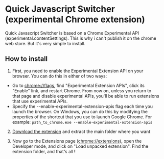 # Quick Javascript Switcher (experimental Chrome extension)

Quick Javascript Switcher is based on a Chrome Experimental API (experimental.contentSettings).
This is why i can't publish it on the chrome web store.
But it's very simple to install.

## How to install

1. First, you need to enable the Experimental Extension API on your browser.
You can do this in either of two ways:
  * Go to [chrome://flags][chrome-flags], find "Experimental Extension APIs", click its "Enable" link, and restart Chrome. From now on, unless you return to that page and disable experimental APIs, you'll be able to run extensions that use experimental APIs.
  * Specify the --enable-experimental-extension-apis flag each time you launch the browser. On Windows, you can do this by modifying the properties of the shortcut that you use to launch Google Chrome. For example: `path_to_chrome.exe --enable-experimental-extension-apis`

2. [Download the extension][dl-extension] and extract the main folder where you want

3. Now go to the Extensions page ([chrome://extensions][chrome-extensions]), open the Developer mode, and click on "Load unpacked extension".
Find the extension folder, and that's all !

[dl-extension]:https://github.com/maximelebreton/quick-javascript-switcher/zipball/master
[chrome-extensions]:chrome://extensions
[chrome-flags]:chrome://flags